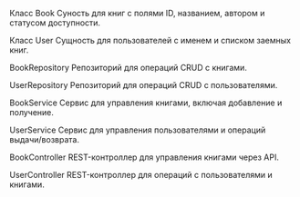 Класс
Book
Суность для книг с полями ID, названием, автором и статусом доступности.

Класс
User
Сущность для пользователей с именем и списком заемных книг.

BookRepository
Репозиторий для операций CRUD с книгами.

UserRepository
Репозиторий для операций CRUD с пользователями.

BookService
Сервис для управления книгами, включая добавление и получение.

UserService
Сервис для управления пользователями и операций выдачи/возврата.

BookController
REST-контроллер для управления книгами через API.

UserController
REST-контроллер для операций с пользователями и книгами.